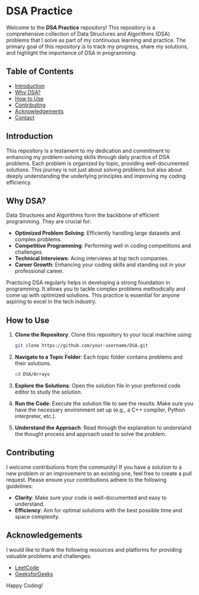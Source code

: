 # DSA Practice

Welcome to the **DSA Practice** repository! This repository is a comprehensive collection of Data Structures and Algorithms (DSA) problems that I solve as part of my continuous learning and practice. The primary goal of this repository is to track my progress, share my solutions, and highlight the importance of DSA in programming.

## Table of Contents

- [Introduction](#introduction)
- [Why DSA?](#why-dsa)
- [How to Use](#how-to-use)
- [Contributing](#contributing)
- [Acknowledgements](#acknowledgements)
- [Contact](#contact)

## Introduction

This repository is a testament to my dedication and commitment to enhancing my problem-solving skills through daily practice of DSA problems. Each problem is organized by topic, providing well-documented solutions. This journey is not just about solving problems but also about deeply understanding the underlying principles and improving my coding efficiency.

## Why DSA?

Data Structures and Algorithms form the backbone of efficient programming. They are crucial for:

- **Optimized Problem Solving**: Efficiently handling large datasets and complex problems.
- **Competitive Programming**: Performing well in coding competitions and challenges.
- **Technical Interviews**: Acing interviews at top tech companies.
- **Career Growth**: Enhancing your coding skills and standing out in your professional career.

Practicing DSA regularly helps in developing a strong foundation in programming. It allows you to tackle complex problems methodically and come up with optimized solutions. This practice is essential for anyone aspiring to excel in the tech industry.

## How to Use

1. **Clone the Repository**: Clone this repository to your local machine using:
    ```bash
    git clone https://github.com/your-username/DSA.git
    ```

2. **Navigate to a Topic Folder**: Each topic folder contains problems and their solutions.
    ```bash
    cd DSA/Arrays
    ```

3. **Explore the Solutions**: Open the solution file in your preferred code editor to study the solution.

4. **Run the Code**: Execute the solution file to see the results. Make sure you have the necessary environment set up (e.g., a C++ compiler, Python interpreter, etc.).

5. **Understand the Approach**: Read through the explanation to understand the thought process and approach used to solve the problem.

## Contributing

I welcome contributions from the community! If you have a solution to a new problem or an improvement to an existing one, feel free to create a pull request. Please ensure your contributions adhere to the following guidelines:

- **Clarity**: Make sure your code is well-documented and easy to understand.
- **Efficiency**: Aim for optimal solutions with the best possible time and space complexity.

## Acknowledgements

I would like to thank the following resources and platforms for providing valuable problems and challenges:

- [LeetCode](https://leetcode.com/)
- [GeeksforGeeks](https://www.geeksforgeeks.org/)

Happy Coding!
